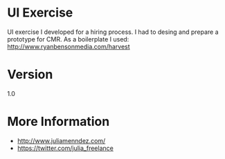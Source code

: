 UI Exercise
==========================

UI exercise I developed for a hiring process. I had to desing and prepare a prototype for CMR. 
As a boilerplate I used: http://www.ryanbensonmedia.com/harvest


Version
==========================
1.0



More Information
==========================
* http://www.juliamenndez.com/
* https://twitter.com/julia_freelance


